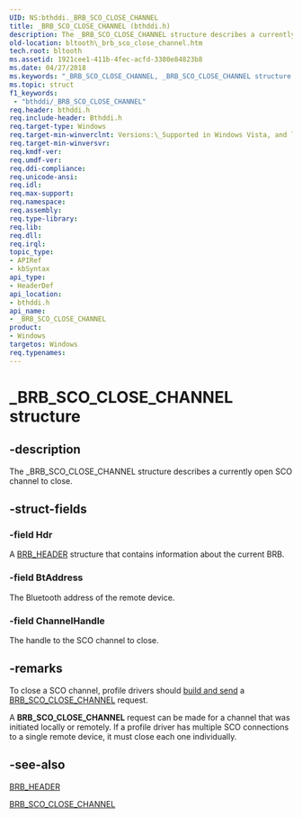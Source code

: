 ```yaml
---
UID: NS:bthddi._BRB_SCO_CLOSE_CHANNEL
title: _BRB_SCO_CLOSE_CHANNEL (bthddi.h)
description: The _BRB_SCO_CLOSE_CHANNEL structure describes a currently open SCO channel to close.
old-location: bltooth\_brb_sco_close_channel.htm
tech.root: bltooth
ms.assetid: 1921cee1-411b-4fec-acfd-3380e84823b8
ms.date: 04/27/2018
ms.keywords: "_BRB_SCO_CLOSE_CHANNEL, _BRB_SCO_CLOSE_CHANNEL structure [Bluetooth Devices], bltooth._brb_sco_close_channel, bth_structs_d031efa4-0a68-47c0-8344-e95c677661c9.xml, bthddi/_BRB_SCO_CLOSE_CHANNEL"
ms.topic: struct
f1_keywords:
 - "bthddi/_BRB_SCO_CLOSE_CHANNEL"
req.header: bthddi.h
req.include-header: Bthddi.h
req.target-type: Windows
req.target-min-winverclnt: Versions:\_Supported in Windows Vista, and later.
req.target-min-winversvr: 
req.kmdf-ver: 
req.umdf-ver: 
req.ddi-compliance: 
req.unicode-ansi: 
req.idl: 
req.max-support: 
req.namespace: 
req.assembly: 
req.type-library: 
req.lib: 
req.dll: 
req.irql: 
topic_type:
- APIRef
- kbSyntax
api_type:
- HeaderDef
api_location:
- bthddi.h
api_name:
- _BRB_SCO_CLOSE_CHANNEL
product:
- Windows
targetos: Windows
req.typenames: 
---
```


# _BRB_SCO_CLOSE_CHANNEL structure


## -description


The _BRB_SCO_CLOSE_CHANNEL structure describes a currently open SCO channel to close.


## -struct-fields




### -field Hdr

A 
     <a href="https://docs.microsoft.com/windows-hardware/drivers/ddi/bthddi/ns-bthddi-_brb_header">BRB_HEADER</a> structure that contains information
     about the current BRB.


### -field BtAddress

The Bluetooth address of the remote device.


### -field ChannelHandle

The handle to the SCO channel to close.


## -remarks



To close a SCO channel, profile drivers should 
    <a href="https://docs.microsoft.com/previous-versions/ff536657(v=vs.85)">build and send</a> a 
    <a href="https://docs.microsoft.com/previous-versions/ff536622(v=vs.85)">BRB_SCO_CLOSE_CHANNEL</a> request.

A <b>BRB_SCO_CLOSE_CHANNEL</b> request can be made for a channel that was initiated locally or remotely. If a
    profile driver has multiple SCO connections to a single remote device, it must close each one
    individually.




## -see-also




<a href="https://docs.microsoft.com/windows-hardware/drivers/ddi/bthddi/ns-bthddi-_brb_header">BRB_HEADER</a>



<a href="https://docs.microsoft.com/previous-versions/ff536622(v=vs.85)">BRB_SCO_CLOSE_CHANNEL</a>
 

 

